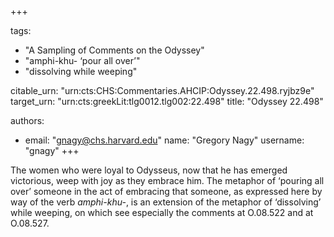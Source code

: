 +++

tags:
- "A Sampling of Comments on the Odyssey"
- "amphi-khu- ‘pour all over’"
- "dissolving while weeping"

citable_urn: "urn:cts:CHS:Commentaries.AHCIP:Odyssey.22.498.ryjbz9e"
target_urn: "urn:cts:greekLit:tlg0012.tlg002:22.498"
title: "Odyssey 22.498"

authors:
- email: "gnagy@chs.harvard.edu"
  name: "Gregory Nagy"
  username: "gnagy"
+++

<p>The women who were loyal to Odysseus, now that he has emerged victorious, weep with joy as they embrace him. The metaphor of ‘pouring all over’ someone in the act of embracing that someone, as expressed here by way of the verb <em>amphi-khu-</em>, is an extension of the metaphor of ‘dissolving’ while weeping, on which see especially the comments at O.08.522 and at O.08.527.  </p>